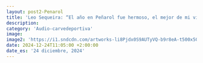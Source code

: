 ```yaml
---
layout: post2-Penarol
title: 'Leo Sequeira: “El año en Peñarol fue hermoso, el mejor de mi vida”'
description: 
category: 'Audio-carvedeportiva'
image: 
image2: 'https://i1.sndcdn.com/artworks-li8Pjdx0S9AUTyVQ-b9r8eA-t500x500.jpg'
date: 2024-12-24T11:05:00 +2:00:00
date_es: '24 diciembre, 2024'
---
```

